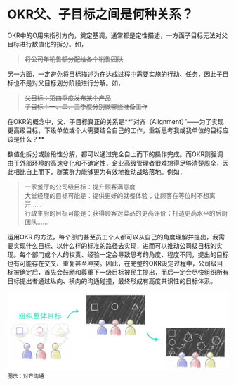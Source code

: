 # OKR父、子目标之间是何种关系？

OKR中的O用来指引方向，奠定基调，通常都是定性描述，一方面子目标无法对父目标进行数值化的拆分。如，

> ~~将公司年销售额分配给各个销售团队~~


另一方面，一定避免将目标描述为在达成过程中需要实施的行动、任务，因此子目标也不是对父目标划分阶段进行分解。如，

> ~~父目标：第四季度发布某个产品  
子目标：一、二、三季度分别做哪些准备工作~~


在OKR的概念中，父、子目标真正的关系是**“对齐（Alignment）”——为了实现更高级目标，下级单位或个人需要结合自己的工作，重新思考我或我单位的目标应该是什么？**

数值化拆分或阶段性分解，都可以通过完全自上而下的操作完成。而OKR则强调由于外部环境的高速变化和不确定性，企业高级管理者很难想得足够清楚周全，因此相比自上而下，群策群力能够更为有效地推动战略落地。例如，

> 一家餐厅的公司级目标：提升顾客满意度  
大堂经理的目标可能是：提供更好的就餐体验；让顾客在等位时不想离开……  
行政主厨的目标可能是：获得顾客对菜品的更高评价；打造更高水平的后厨团队……

运用OKR 的方法，每个部门甚至员工个人都可以从自己的角度理解并提出，我需要实现什么目标、以什么样的标准的路径去实现，进而可以推动公司级目标的实现。每个部门或个人的权责、经验一定会导致思考的角度、程度不同，提出的目标也有可能存在交叉、重复甚至冲突。因此，在完整的OKR设定过程中，公司级目标被确定后，首先会鼓励和尊重下一级目标被民主提出，而后一定会尽快组织所有目标提出者通过纵向、横向的沟通碰撞，最终形成有高度共识性的目标体系。

![](/assets/communication.png)
`图示：对齐沟通`